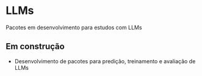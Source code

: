 # LLMs
Pacotes em desenvolvimento para estudos com LLMs

## Em construção 
- Desenvolvimento de pacotes para predição, treinamento e avaliação de LLMs

